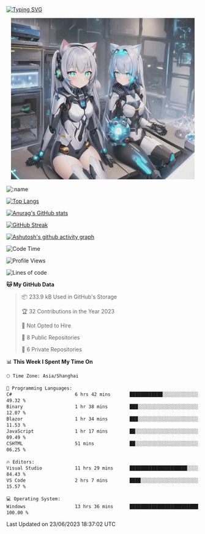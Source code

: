 [![Typing SVG](https://readme-typing-svg.demolab.com?font=Fira+Code&pause=1000&color=F78FDE&width=435&lines=%E6%AC%A2%E8%BF%8E%E5%A4%A7%E4%BD%AC%E6%9D%A5%E8%AE%BF0v0)](https://git.io/typing-svg)


<p align="center">
  <a href="https://github.com/qq583044063qq"><img src="banner.png" alt="qq583044063qq Banner"></a>
</p>



![:name](https://count.getloli.com/get/@hk416?theme=rule34)

[![Top Langs](https://github-readme-stats.vercel.app/api/top-langs/?username=qq583044063qq&locale=cn&hide=javascript,html,css&theme=tokyonight)](https://github.com/anuraghazra/github-readme-stats)

[![Anurag's GitHub stats](https://github-readme-stats.vercel.app/api?username=qq583044063qq&count_private=true&show_icons=true&locale=cn&theme=tokyonight)](https://github.com/anuraghazra/github-readme-stats)

[![GitHub Streak](https://streak-stats.demolab.com/?user=qq583044063qq&locale=zh_Hans&theme=tokyonight)](https://git.io/streak-stats)

[![Ashutosh's github activity graph](https://github-readme-activity-graph.vercel.app/graph?username=qq583044063qq&theme=tokyo-night)](https://github.com/ashutosh00710/github-readme-activity-graph)

<!--START_SECTION:waka-->
![Code Time](http://img.shields.io/badge/Code%20Time-40%20hrs%2056%20mins-blue)

![Profile Views](http://img.shields.io/badge/Profile%20Views-5-blue)

![Lines of code](https://img.shields.io/badge/From%20Hello%20World%20I%27ve%20Written-904.7%20thousand%20lines%20of%20code-blue)

**🐱 My GitHub Data** 

> 📦 233.9 kB Used in GitHub's Storage 
 > 
> 🏆 32 Contributions in the Year 2023
 > 
> 🚫 Not Opted to Hire
 > 
> 📜 8 Public Repositories 
 > 
> 🔑 6 Private Repositories 
 > 
📊 **This Week I Spent My Time On** 

```text
🕑︎ Time Zone: Asia/Shanghai

💬 Programming Languages: 
C#                       6 hrs 42 mins       ████████████░░░░░░░░░░░░░   49.32 % 
Binary                   1 hr 38 mins        ███░░░░░░░░░░░░░░░░░░░░░░   12.07 % 
Blazor                   1 hr 34 mins        ███░░░░░░░░░░░░░░░░░░░░░░   11.53 % 
JavaScript               1 hr 17 mins        ██░░░░░░░░░░░░░░░░░░░░░░░   09.49 % 
CSHTML                   51 mins             ██░░░░░░░░░░░░░░░░░░░░░░░   06.25 % 

🔥 Editors: 
Visual Studio            11 hrs 29 mins      █████████████████████░░░░   84.43 % 
VS Code                  2 hrs 7 mins        ████░░░░░░░░░░░░░░░░░░░░░   15.57 % 

💻 Operating System: 
Windows                  13 hrs 36 mins      █████████████████████████   100.00 % 
```


 Last Updated on 23/06/2023 18:37:02 UTC
<!--END_SECTION:waka-->
